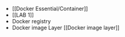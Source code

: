 -  [[Docker Essential/Container]]
- [[LAB 1]]
- Docker registry
- Docker image Layer [[Docker image layer]]